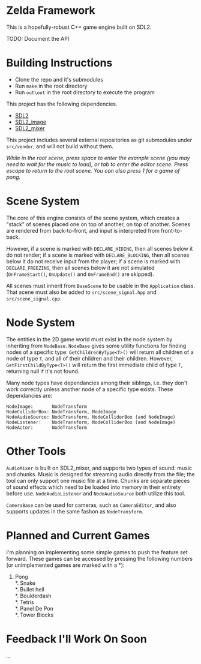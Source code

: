 # Zelda Framework

This is a hopefully-robust C++ game engine built on SDL2.

TODO: Document the API

# Building Instructions

* Clone the repo and it's submodules
* Run `make` in the root directory
* Run `out\out` in the root directory to execute the program

This project has the following dependencies.

* [SDL2](https://www.libsdl.org/download-2.0.php)
* [SDL2_image](https://www.libsdl.org/projects/SDL_image/)
* [SDL2_mixer](https://www.libsdl.org/projects/SDL_mixer/)

This project includes several external repositories as git submodules under `src/vendor`, and will not build without them.

*While in the root scene, press space to enter the example scene (you may need to wait for the music to load), or tab to enter the editor scene. Press escape to return to the root scene. You can also press 1 for a game of pong.*

# Scene System

The core of this engine consists of the scene system, which creates a "stack" of scenes placed one on top of another, on top of another. Scenes are rendered from back-to-front, and input is interpreted from front-to-back.

However, if a scene is marked with `DECLARE_HIDING`, then all scenes below it do not render; if a scene is marked with `DECLARE_BLOCKING`, then all scenes below it do not receive input from the player; if a scene is marked with `DECLARE_FREEZING`, then all scenes below it are not simulated (`OnFrameStart()`, `OnUpdate()` and `OnFrameEnd()` are skipped).

All scenes must inherit from `BaseScene` to be usable in the `Application` class. That scene must also be added to `src/scene_signal.hpp` and `src/scene_signal.cpp`.

# Node System

The entities in the 2D game world must exist in the node system by inheriting from `NodeBase`. `NodeBase` gives some utility functions for finding nodes of a specific type: `GetChildrenByType<T>()` will return all children of a node of type `T`, and all of their children and their children. However, `GetFirstChildByType<T>()` will return the first immediate child of type `T`, returning null if it's not found.

Many node types have dependancies among their siblings, i.e. they don't work correctly unless another node of a specific type exists. These dependancies are:

```
NodeImage:       NodeTransform
NodeColliderBox: NodeTransform, NodeImage
NodeAudioSource: NodeTransform, NodeColliderBox (and NodeImage)
NodeListener:    NodeTransform, NodeColliderBox (and NodeImage)
NodeActor:       NodeTransform
```

# Other Tools

`AudioMixer` is built on SDL2_mixer, and supports two types of sound: music and chunks. Music is designed for streaming audio directly from the file; the tool can only support one music file at a time. Chunks are separate pieces of sound effects which need to be loaded into memory in their entirety before use. `NodeAudioListener` and `NodeAudioSource` both utilize this tool.

`CameraBase` can be used for cameras, such as `CameraEditor`, and also supports updates in the same fashon as `NodeTransform`.

# Planned and Current Games

I'm planning on implementing some simple games to push the feature set forward. These games can be accessed by pressing the following numbers (or unimplemented games are marked with a *):

1. Pong  
*. Snake  
*. Bullet hell  
*. Boulderdash  
*. Tetris  
*. Panel De Pon  
*. Tower Blocks  

# Feedback I'll Work On Soon

...

